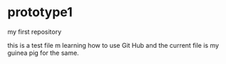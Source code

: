 # prototype1
my first repository

this is a test file m learning how to use Git Hub and the current file is my guinea pig for the same.
